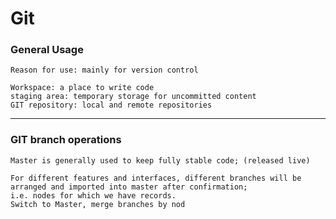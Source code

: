 # Git

### General Usage
```text
Reason for use: mainly for version control

Workspace: a place to write code
staging area: temporary storage for uncommitted content
GIT repository: local and remote repositories
```
----
### GIT branch operations
```text
Master is generally used to keep fully stable code; (released live)

For different features and interfaces, different branches will be arranged and imported into master after confirmation;
i.e. nodes for which we have records.
Switch to Master, merge branches by nod
```
